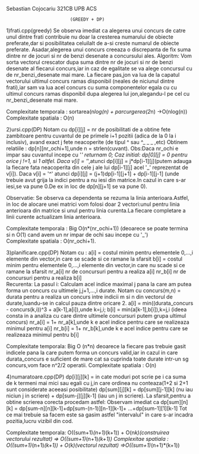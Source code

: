 Sebastian Cojocariu 321CB UPB ACS						                        
                                    
			         		(GREEDY + DP)
				

1)frati.cpp(greedy)
	Se observa imediat ca alegerea unui concurs de catre unul dintre 
frati contribuie nu doar la cresterea numarului de obiecte preferate,dar
si posibilitatea celuilalt de a-si creste numarul de obiecte preferate.
Asadar,alegerea unui concurs creeaza o discrepanta de fix suma dintre nr 
de jocuri si nr de benzi desenate a concursului ales.
Algoritm:
	Vom sorta vectorul crescator dupa suma dintre nr de jocuri si nr 
de benzi desenate al fiecarui concurs,iar in caz de egalitate se va alege 
concursul cu de nr_benzi_desenate mai mare.
	La fiecare pas,jon va lua de la capatul vectorului ultimul concurs
ramas disponibil (neales de niciunul dintre frati),iar sam va lua acel
concurs cu suma componentelor egala cu cu ultimul concurs ramas disponibil
dupa alegerea lui jon,alegandu-l pe cel cu nr_benzi_desenate mai mare.

Complexitate temporala : sortarea(n*log(n) + parcurgerea(2*n) ->O(nlog(n))
Complexitate spatiala : O(n)
	
2)ursi.cpp(DP)
	Notam cu dp[i][j] = nr de posibilitati de a obtine fete zambitoare 
pentru cuvantul de pe primele i+1 pozitii (adica de la 0 la i inclusiv),
avand exact j fete neacoperite (de tipul ^ sau ^_  _ _ ,etc)
Obtinem relatiile :
	dp[n][nr_ochi+1],unde n = strlen(cuvant).
Obs:Daca nr_ochi e impar sau cuvantul incepe cu '_' returnam 0;
Caz initial: dp[0][j] = 0 pentru orice j !=1, si 1 altfel.
	Daca v[i] = '_',atunci dp[i][j] = j*dp[i-1][j](putem adauga la 
fiecare fata  neacoperita din cele j ale lui dp[i-1][j] acel '_' 
reprezentat de v[i]).
	Daca v[i] = '^' atunci dp[i][j] = (j+1)dp[i-1][j+1] + dp[i-1][j-1]
(unde trebuie avut grija la indici pentru a nu iesi din matrice.In cazul 
in care s-ar iesi,se va pune 0.De ex in loc de dp[n][j+1] se va pune 0).

Observatie: Se observa ca dependenta se rezuma la linia anterioara.Astfel,
in loc de alocare unei matrici vom folosi doar 2 vectori:unul pentru linia 
anterioara din matrice si unul pentru linia curenta.La fiecare completare a 
linii curente actualizam linia anterioara.  

Complexitate temporala : Big O(n*(nr_ochi+1)) (deoarece se poate termina 
si n O(1) cand avem un nr impar de ochi sau incepe cu '_')  
Complexitate spatiala : O(nr_ochi+1).		

3)planificare.cpp(DP)
	Notam cu :
		a[i] = costul minim pentru elementele 0,...,i elemente 
din vector,in care se scade si ce ramane la sfarsit 
		b[i] = costul minim pentru elementele 0,...,i elemente 
din vector,in care nu scade si ce ramane la sfarsit
		nr_a[i] nr de concursuri pentru a realiza a[i]
		nr_b[i] nr de concursuri pentru a realiza b[i]  
Recurenta: La pasul i:
	Calculam acel indice maximal j pana la care am putea forma un concurs
cu ultimele j,j+1,...,i durate.
	Notam cu concurs(m,n) = durata pentru a realiza un concurs intre indicii 
m si n din vectorul de durate,luandu-se in calcul pauza dintre oricare 2.
	a[i] = min((durata_concurs - concurs(k,i))^3 + a[k-1],a[i]),unde k=j,i;
	b[i] = min(a[k-1],b[i]),k=j,i
(ideea consta in a analiza cu care dintre ultimele concursuri putem grupa 
ultimul concurs)
	nr_a[i] = 1+ nr_a[k],unde k e acel indice pentru care se realizeaza 
minimul pentru a[i]
	nr_b[i] = 1+ nr_b[k],unde k e acel indice pentru care se realizeaza 
minimul pentru b[i]

Complexitate temporala: Big O (n*n) deoarece la fiecare pas trebuie gasit indicele
pana la care putem forma un concurs valid,iar in cazul in care durata_concurs e
suficient de mare cat sa cuprinda toate durate intr-un sg concurs,vom face n^2/2 
operatii.
Complexitate spatiala : O(n) 
	
4)numaratoare.cpp(DP)
	dp[i][j][k] = in cate moduri pot scrie pe i ca suma de k termeni mai 
mici sau egali cu j,in care ordinea nu conteaza(1+2 si 2+1 sunt considerate 
aceeasi posibilitate)
	dp[sum][j][k] = dp[sum][j-1][k] (nu iau niciun j in scriere) + 
dp[sum-j][j][k-1] (iau un j in scriere).
La sfarsit,pentru a obtine scrierea corecta procedam astfel:
Observam imediat ca dp[sum][n][k] = dp[sum-n][n][k-1]+dp[sum-(n-1)][n-1][k-1]+
...+dp[sum-1][1][k-1]
Tot ce mai trebuie sa facem este sa gasim astfel "intervalul" in care s-ar 
incadra pozitia,lucru vizibil din cod.

Complexitate temporala: O((sum+1)*(n+1)*(k+1)) + O(n*k)(construirea vectorului 
rezultat) => O((sum+1)*(n+1)*(k+1))
Complexitae spatiala : O((sum+1)*(n+1)*(k+1)) + O(k)(vectorul rezultat)
=>O((sum+1)*(n+1)*(k+1))
